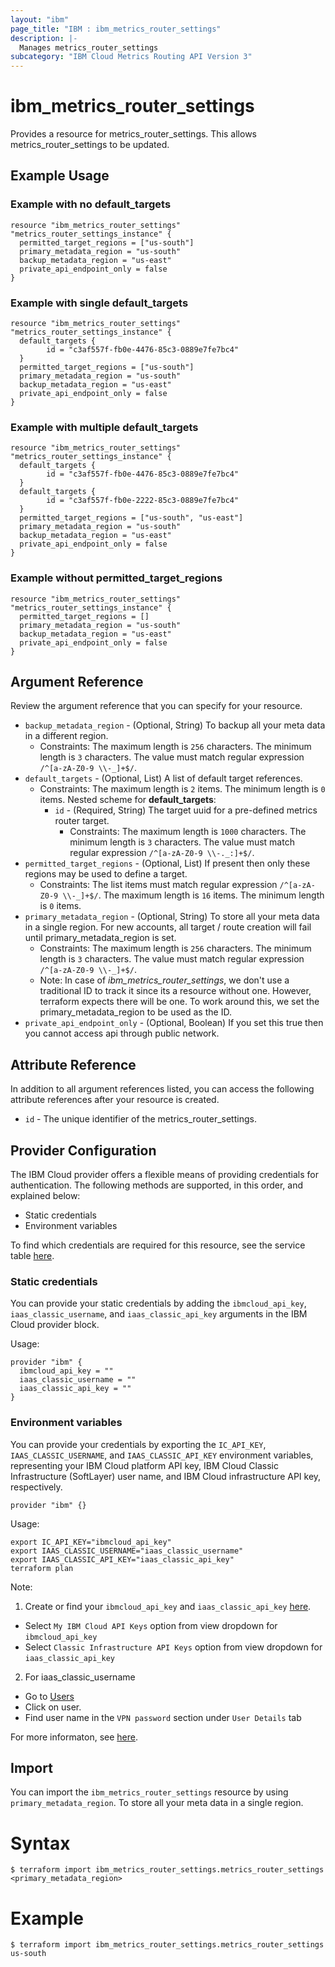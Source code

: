 ```yaml
---
layout: "ibm"
page_title: "IBM : ibm_metrics_router_settings"
description: |-
  Manages metrics_router_settings
subcategory: "IBM Cloud Metrics Routing API Version 3"
---
```


# ibm_metrics_router_settings

Provides a resource for metrics_router_settings. This allows metrics_router_settings to be updated.

## Example Usage

### Example with no default_targets

```hcl
resource "ibm_metrics_router_settings" "metrics_router_settings_instance" {
  permitted_target_regions = ["us-south"]
  primary_metadata_region = "us-south"
  backup_metadata_region = "us-east"
  private_api_endpoint_only = false
}
```

### Example with single default_targets

```hcl
resource "ibm_metrics_router_settings" "metrics_router_settings_instance" {
  default_targets {
		id = "c3af557f-fb0e-4476-85c3-0889e7fe7bc4"
  }
  permitted_target_regions = ["us-south"]
  primary_metadata_region = "us-south"
  backup_metadata_region = "us-east"
  private_api_endpoint_only = false
}
```

### Example with multiple default_targets

```hcl
resource "ibm_metrics_router_settings" "metrics_router_settings_instance" {
  default_targets {
		id = "c3af557f-fb0e-4476-85c3-0889e7fe7bc4"
  }
  default_targets {
		id = "c3af557f-fb0e-2222-85c3-0889e7fe7bc4"
  }
  permitted_target_regions = ["us-south", "us-east"]
  primary_metadata_region = "us-south"
  backup_metadata_region = "us-east"
  private_api_endpoint_only = false
}
```

### Example without permitted_target_regions

```hcl
resource "ibm_metrics_router_settings" "metrics_router_settings_instance" {
  permitted_target_regions = []
  primary_metadata_region = "us-south"
  backup_metadata_region = "us-east"
  private_api_endpoint_only = false
}
```

## Argument Reference

Review the argument reference that you can specify for your resource.

* `backup_metadata_region` - (Optional, String) To backup all your meta data in a different region.
  * Constraints: The maximum length is `256` characters. The minimum length is `3` characters. The value must match regular expression `/^[a-zA-Z0-9 \\-_]+$/`.
* `default_targets` - (Optional, List) A list of default target references.
  * Constraints: The maximum length is `2` items. The minimum length is `0` items.
Nested scheme for **default_targets**:
	* `id` - (Required, String) The target uuid for a pre-defined metrics router target.
	  * Constraints: The maximum length is `1000` characters. The minimum length is `3` characters. The value must match regular expression `/^[a-zA-Z0-9 \\-._:]+$/`.
* `permitted_target_regions` - (Optional, List) If present then only these regions may be used to define a target.
  * Constraints: The list items must match regular expression `/^[a-zA-Z0-9 \\-_]+$/`. The maximum length is `16` items. The minimum length is `0` items.
* `primary_metadata_region` - (Optional, String) To store all your meta data in a single region. For new accounts, all target / route creation will fail until primary_metadata_region is set.
  * Constraints: The maximum length is `256` characters. The minimum length is `3` characters. The value must match regular expression `/^[a-zA-Z0-9 \\-_]+$/`.
  * Note: In case of _ibm_metrics_router_settings_, we don't use a traditional ID to track it since its a resource without one. However, terraform expects there will be one. To work around this, we set the primary_metadata_region to be used as the ID.
* `private_api_endpoint_only` - (Optional, Boolean) If you set this true then you cannot access api through public network.

## Attribute Reference

In addition to all argument references listed, you can access the following attribute references after your resource is created.

* `id` - The unique identifier of the metrics_router_settings.

## Provider Configuration

The IBM Cloud provider offers a flexible means of providing credentials for authentication. The following methods are supported, in this order, and explained below:

- Static credentials
- Environment variables

To find which credentials are required for this resource, see the service table [here](https://cloud.ibm.com/docs/ibm-cloud-provider-for-terraform?topic=ibm-cloud-provider-for-terraform-provider-reference#required-parameters).

### Static credentials

You can provide your static credentials by adding the `ibmcloud_api_key`, `iaas_classic_username`, and `iaas_classic_api_key` arguments in the IBM Cloud provider block.

Usage:
```
provider "ibm" {
  ibmcloud_api_key = ""
  iaas_classic_username = ""
  iaas_classic_api_key = ""
}
```

### Environment variables

You can provide your credentials by exporting the `IC_API_KEY`, `IAAS_CLASSIC_USERNAME`, and `IAAS_CLASSIC_API_KEY` environment variables, representing your IBM Cloud platform API key, IBM Cloud Classic Infrastructure (SoftLayer) user name, and IBM Cloud infrastructure API key, respectively.

```
provider "ibm" {}
```

Usage:
```
export IC_API_KEY="ibmcloud_api_key"
export IAAS_CLASSIC_USERNAME="iaas_classic_username"
export IAAS_CLASSIC_API_KEY="iaas_classic_api_key"
terraform plan
```

Note:

1. Create or find your `ibmcloud_api_key` and `iaas_classic_api_key` [here](https://cloud.ibm.com/iam/apikeys).
  - Select `My IBM Cloud API Keys` option from view dropdown for `ibmcloud_api_key`
  - Select `Classic Infrastructure API Keys` option from view dropdown for `iaas_classic_api_key`
2. For iaas_classic_username
  - Go to [Users](https://cloud.ibm.com/iam/users)
  - Click on user.
  - Find user name in the `VPN password` section under `User Details` tab

For more informaton, see [here](https://registry.terraform.io/providers/IBM-Cloud/ibm/latest/docs#authentication).

## Import

You can import the `ibm_metrics_router_settings` resource by using `primary_metadata_region`. To store all your meta data in a single region.

# Syntax
```
$ terraform import ibm_metrics_router_settings.metrics_router_settings <primary_metadata_region>
```

# Example
```
$ terraform import ibm_metrics_router_settings.metrics_router_settings us-south
```
